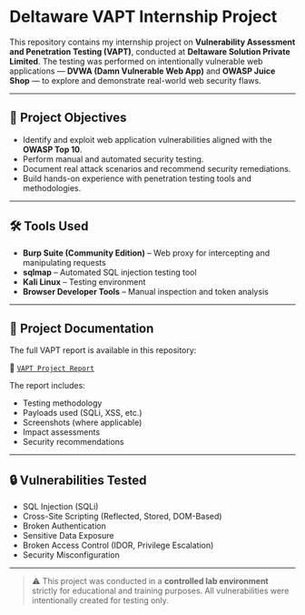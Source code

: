 # Deltaware VAPT Internship Project

This repository contains my internship project on **Vulnerability Assessment and Penetration Testing (VAPT)**, conducted at **Deltaware Solution Private Limited**. The testing was performed on intentionally vulnerable web applications — **DVWA (Damn Vulnerable Web App)** and **OWASP Juice Shop** — to explore and demonstrate real-world web security flaws.

---

## 📌 Project Objectives
- Identify and exploit web application vulnerabilities aligned with the **OWASP Top 10**.
- Perform manual and automated security testing.
- Document real attack scenarios and recommend security remediations.
- Build hands-on experience with penetration testing tools and methodologies.

---

## 🛠️ Tools Used
- **Burp Suite (Community Edition)** – Web proxy for intercepting and manipulating requests
- **sqlmap** – Automated SQL injection testing tool
- **Kali Linux** – Testing environment
- **Browser Developer Tools** – Manual inspection and token analysis

---

## 📂 Project Documentation
The full VAPT report is available in this repository:

📄 [`VAPT Project Report`](https://github.com/deepthiii33/Deltaware-VAPT-Project/blob/main/Deltware%20VAPT%20Project.pdf)

The report includes:
- Testing methodology
- Payloads used (SQLi, XSS, etc.)
- Screenshots (where applicable)
- Impact assessments
- Security recommendations

---

## 🔒 Vulnerabilities Tested
- SQL Injection (SQLi)
- Cross-Site Scripting (Reflected, Stored, DOM-Based)
- Broken Authentication
- Sensitive Data Exposure
- Broken Access Control (IDOR, Privilege Escalation)
- Security Misconfiguration

---

> ⚠️ This project was conducted in a **controlled lab environment** strictly for educational and training purposes. All vulnerabilities were intentionally created for testing only.
